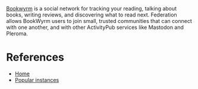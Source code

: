 [Bookwyrm](https://joinbookwyrm.com/) is a social network for tracking your reading, talking about books, writing reviews, and discovering what to read next. Federation allows BookWyrm users to join small, trusted communities that can connect with one another, and with other ActivityPub services like Mastodon and Pleroma. 

# References

- [Home](https://joinbookwyrm.com/)
- [Popular instances](https://joinbookwyrm.com/instances/)
